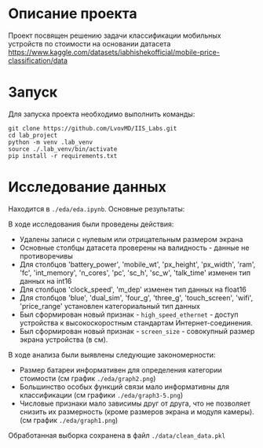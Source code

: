 # Описание проекта
Проект посвящен решению задачи классификации мобильных устройств по стоимости
на основании датасета https://www.kaggle.com/datasets/iabhishekofficial/mobile-price-classification/data

# Запуск
Для запуска проекта необходимо выполнить команды:
```
git clone https://github.com/LvovMD/IIS_Labs.git
cd lab_project
python -m venv .lab_venv
source ./.lab_venv/bin/activate
pip install -r requirements.txt

```
# Исследование данных

Находится в `./eda/eda.ipynb`. Основные результаты:

В ходе исследования были проведены действия:
* Удалены записи с нулевым или отрицательным размером экрана
* Основные столбцы датасета проверены на валидность - данные не противоречивы
* Для столбцов 'battery_power', 'mobile_wt', 'px_height', 'px_width', 'ram', 'fc', 'int_memory', 'n_cores', 'pc', 'sc_h', 'sc_w', 'talk_time' изменен тип данных на int16
* Для столбцов 'clock_speed', 'm_dep' изменен тип данных на float16
* Для столбцов 'blue', 'dual_sim', 'four_g', 'three_g', 'touch_screen', 'wifi', 'price_range' установлен категориальный тип данных
* Был сформирован новый признак - `high_speed_ethernet` - доступ устройства к высокоскоростным стандартам Интернет-соединения.
* Был сформирован новый признак - `screen_size` - совокупный размер экрана устройства (в см).

В ходе анализа были выявлены следующие закономерности: 
* Размер батареи информативен для определения категории стоимости (см график `./eda/graph2.png`)
* Большинство особых функций связи мало информативны для классификации (см графики `./eda/graph3-5.png`)
* Числовые признаки мало зависимы друг от друга, что не позволяет снизить их размерность (кроме размеров экрана и модуля камеры).(см график `./eda/graph1.png`)

Обработанная выборка сохранена в файл `./data/clean_data.pkl`